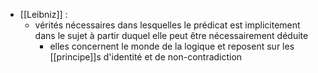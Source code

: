 - [[Leibniz]] : 
	-   vérités nécessaires dans lesquelles le prédicat est implicitement dans le sujet à partir duquel elle peut être nécessairement déduite
        - elles concernent le monde de la logique et reposent sur les [[principe]]s d'identité et de non-contradiction